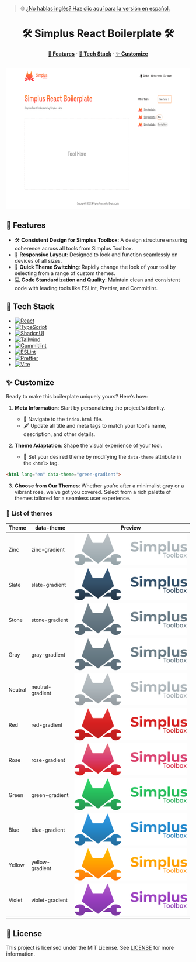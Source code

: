 > 🌐 [¿No hablas inglés? Haz clic aquí para la versión en español.](docs/README-ES.md)

<h1 align="center">🛠 Simplus React Boilerplate 🛠</h1>

<p align="center">
  <a href="#tech-stack--features">🌟 <strong>Features</strong></a> ·
  <a href="#tech-stack--features">🧰 <strong>Tech Stack</strong></a> ·
  <a href="#customize-to-your-needs">✨ <strong>Customize</strong></a>
</p>
<br/>

<img src="docs/SimplusToolbox.png" style="height: 384px"/>

## 🌟 Features
- 🛠 **Consistent Design for Simplus Toolbox**: A design structure ensuring coherence across all tools from Simplus Toolbox.
- 📱 **Responsive Layout**: Designed to look and function seamlessly on devices of all sizes.
- 🎨 **Quick Theme Switching**: Rapidly change the look of your tool by selecting from a range of custom themes.
- 💻 **Code Standardization and Quality**: Maintain clean and consistent code with leading tools like ESLint, Prettier, and Commitlint.

## 🧰 Tech Stack

- [![React][React]][React-url]
- [![TypeScript][TypeScript]][TypeScript-url]
- [![ShadcnUI][ShadcnUI]][ShadcnUI-url]
- [![Tailwind][Tailwind]][Tailwind-url]
- [![Commitlint][Commitlint]][Commitlint-url]
- [![ESLint][ESLint]][ESLint-url]
- [![Prettier][Prettier]][Prettier-url]
- [![Vite][Vite]][Vite-url]

## ✨ Customize

Ready to make this boilerplate uniquely yours? Here’s how:

1. **Meta Information**: Start by personalizing the project's identity.
   - 📝 Navigate to the `index.html` file.
   - 🖋 Update all title and meta tags to match your tool's name, description, and other details.

2. **Theme Adaptation**: Shape the visual experience of your tool.
   - 🎨 Set your desired theme by modifying the `data-theme` attribute in the `<html>` tag.

```html
<html lang="en" data-theme="green-gradient">
```

3. **Choose from Our Themes**: Whether you’re after a minimalist gray or a vibrant rose, we’ve got you covered. Select from a rich palette of themes tailored for a seamless user experience.

### 🎨 List of themes

| Theme  | data-theme | Preview |
| ------------- | ------------- | ------------- |
| Zinc | zinc-gradient | ![zinc-gradient](docs/zinc-gradient.svg)  |
| Slate | slate-gradient | ![slate-gradient](docs/slate-gradient.svg) |
| Stone | stone-gradient | ![stone-gradient](docs/stone-gradient.svg) |
| Gray | gray-gradient | ![gray-gradient](docs/gray-gradient.svg) |
| Neutral | neutral-gradient | ![neutral-gradient](docs/neutral-gradient.svg) |
| Red | red-gradient | ![red-gradient](docs/red-gradient.svg) |
| Rose | rose-gradient | ![rose-gradient](docs/rose-gradient.svg) |
| Green | green-gradient | ![green-gradient](docs/green-gradient.svg) |
| Blue | blue-gradient | ![blue-gradient](docs/blue-gradient.svg) |
| Yellow | yellow-gradient | ![yellow-gradient](docs/yellow-gradient.svg) |
| Violet | violet-gradient | ![violet-gradient](docs/violet-gradient.svg) |

## 📜 License

This project is licensed under the MIT License. See [LICENSE](CODE_OF_CONDUCT.md) for more information.

[SimplusLabs-url]: https://github.com/Simplus-Labs/
[React]: https://img.shields.io/badge/React-61DAFB.svg?style=for-the-badge&logo=React&logoColor=black
[React-url]: https://reactjs.org/
[TypeScript]: https://img.shields.io/badge/TypeScript-3178C6.svg?style=for-the-badge&logo=TypeScript&logoColor=white
[TypeScript-url]: https://www.typescriptlang.org/
[ShadcnUI]: https://img.shields.io/badge/ShadcnUI-000000.svg?style=for-the-badge&logo=ShadcnUI&logoColor=white
[ShadcnUI-url]: https://shadcn.com/
[Tailwind]: https://img.shields.io/badge/Tailwind%20CSS-06B6D4.svg?style=for-the-badge&logo=Tailwind-CSS&logoColor=white
[Tailwind-url]: https://tailwindcss.com/
[Vite]: https://img.shields.io/badge/Vite-646CFF.svg?style=for-the-badge&logo=Vite&logoColor=white
[Vite-url]: https://vitejs.dev/
[Commitlint]: https://img.shields.io/badge/commitlint-000000.svg?style=for-the-badge&logo=commitlint&logoColor=white
[Commitlint-url]: https://commitlint.js.org/
[ESLint]: https://img.shields.io/badge/ESLint-4B32C3.svg?style=for-the-badge&logo=ESLint&logoColor=white
[ESLint-url]: https://eslint.org/
[Prettier]:https://img.shields.io/badge/Prettier-F7B93E.svg?style=for-the-badge&logo=Prettier&logoColor=black
[Prettier-url]: https://prettier.io/
